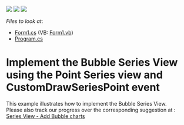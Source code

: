 <!-- default badges list -->
![](https://img.shields.io/endpoint?url=https://codecentral.devexpress.com/api/v1/VersionRange/128575935/13.1.4%2B)
[![](https://img.shields.io/badge/Open_in_DevExpress_Support_Center-FF7200?style=flat-square&logo=DevExpress&logoColor=white)](https://supportcenter.devexpress.com/ticket/details/E341)
[![](https://img.shields.io/badge/📖_How_to_use_DevExpress_Examples-e9f6fc?style=flat-square)](https://docs.devexpress.com/GeneralInformation/403183)
<!-- default badges end -->
<!-- default file list -->
*Files to look at*:

* [Form1.cs](./CS/Form1.cs) (VB: [Form1.vb](./VB/Form1.vb))
* [Program.cs](./CS/Program.cs)
<!-- default file list end -->
# Implement the Bubble Series View using the Point Series view and CustomDrawSeriesPoint event


<p>This example illustrates how to implement the Bubble Series View.<br />
Please also track our progress over the corresponding suggestion at : <a href="https://www.devexpress.com/Support/Center/p/AS4957">Series View - Add Bubble charts</a></p>

<br/>


